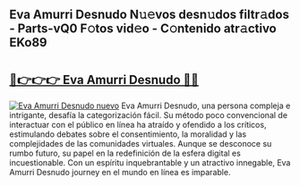 ## Eva Amurri Desnudo N𝚞𝚎vos desn𝚞dos filtr𝚊dos - Parts-vQ0 F𝚘tos vid𝚎o - C𝚘ntenido atr𝚊ctivo EKo89

# <h2><a href="http://mb1frdz.tromn.icu/?c=Eva+Amurri+Desnudo">🔗👉👉👉 Eva Amurri Desnudo 🔗🔗</a></h2>

[![Eva Amurri Desnudo nuevo](https://i.imgur.com/pEAQMta.gif)](http://mb1frdz.tromn.icu/?c=Eva+Amurri+Desnudo)
Eva Amurri Desnudo, una persona compleja e intrigante, desafía la categorización fácil. Su método poco convencional de interactuar con el público en línea ha atraído y ofendido a los críticos, estimulando debates sobre el consentimiento, la moralidad y las complejidades de las comunidades virtuales. Aunque se desconoce su rumbo futuro, su papel en la redefinición de la esfera digital es incuestionable. Con un espíritu inquebrantable y un atractivo innegable, Eva Amurri Desnudo journey en el mundo en línea es imparable.
